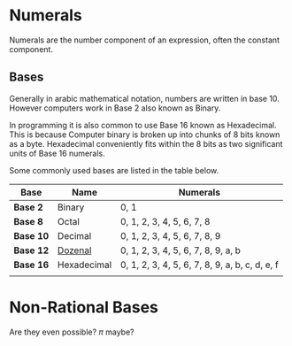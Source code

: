 # Numerals

Numerals are the number component of an expression, often the constant component.  

## Bases

Generally in arabic mathematical notation, numbers are written in base 10. However computers work in Base 2 also known as Binary.  

In programming it is also common to use Base 16 known as Hexadecimal. This is because Computer binary is broken up into chunks of 8 bits known as a byte. Hexadecimal conveniently fits within the 8 bits as two significant units of Base 16 numerals.  

Some commonly used bases are listed in the table below.

| Base | Name | Numerals |
|---|---|---|
| **Base 2** | Binary | 0, 1 |
| **Base 8** | Octal | 0, 1, 2, 3, 4, 5, 6, 7, 8 |
| **Base 10** | Decimal | 0, 1, 2, 3, 4, 5, 6, 7, 8, 9 |
| **Base 12** | [Dozenal](http://www.dozenal.org/) | 0, 1, 2, 3, 4, 5, 6, 7, 8, 9, a, b |
| **Base 16** | Hexadecimal | 0, 1, 2, 3, 4, 5, 6, 7, 8, 9, a, b, c, d, e, f |
|  |  |  |

# Non-Rational Bases

Are they even possible? $\pi$ maybe?
